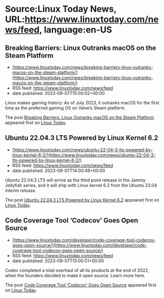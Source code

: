 # Source:Linux Today News, URL:https://www.linuxtoday.com/news/feed, language:en-US

## Breaking Barriers: Linux Outranks macOS on the Steam Platform
 - [https://www.linuxtoday.com/news/breaking-barriers-linux-outranks-macos-on-the-steam-platform/](https://www.linuxtoday.com/news/breaking-barriers-linux-outranks-macos-on-the-steam-platform/)
 - RSS feed: https://www.linuxtoday.com/news/feed
 - date published: 2023-08-07T15:00:02+00:00

<p>Linux makes gaming history: As of July 2023, it outranks macOS for the first time as the preferred gaming OS on Valve’s Steam platform.</p>
<p>The post <a href="https://www.linuxtoday.com/news/breaking-barriers-linux-outranks-macos-on-the-steam-platform/" rel="nofollow">Breaking Barriers: Linux Outranks macOS on the Steam Platform</a> appeared first on <a href="https://www.linuxtoday.com" rel="nofollow">Linux Today</a>.</p>

## Ubuntu 22.04.3 LTS Powered by Linux Kernel 6.2
 - [https://www.linuxtoday.com/news/ubuntu-22-04-3-lts-powered-by-linux-kernel-6-2/](https://www.linuxtoday.com/news/ubuntu-22-04-3-lts-powered-by-linux-kernel-6-2/)
 - RSS feed: https://www.linuxtoday.com/news/feed
 - date published: 2023-08-07T14:00:49+00:00

<p>Ubuntu 22.04.3 LTS will arrive as the third point release in the Jammy Jellyfish series, and it will ship with Linux kernel 6.2 from the Ubuntu 23.04 interim release.</p>
<p>The post <a href="https://www.linuxtoday.com/news/ubuntu-22-04-3-lts-powered-by-linux-kernel-6-2/" rel="nofollow">Ubuntu 22.04.3 LTS Powered by Linux Kernel 6.2</a> appeared first on <a href="https://www.linuxtoday.com" rel="nofollow">Linux Today</a>.</p>

## Code Coverage Tool ‘Codecov’ Goes Open Source
 - [https://www.linuxtoday.com/developer/code-coverage-tool-codecov-goes-open-source/](https://www.linuxtoday.com/developer/code-coverage-tool-codecov-goes-open-source/)
 - RSS feed: https://www.linuxtoday.com/news/feed
 - date published: 2023-08-07T13:00:51+00:00

<p>Codev completed a total overhaul of all its products at the end of 2022, when the founders decided to make it open source. Learn more here.</p>
<p>The post <a href="https://www.linuxtoday.com/developer/code-coverage-tool-codecov-goes-open-source/" rel="nofollow">Code Coverage Tool &#8216;Codecov&#8217; Goes Open Source</a> appeared first on <a href="https://www.linuxtoday.com" rel="nofollow">Linux Today</a>.</p>

